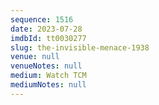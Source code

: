 ```yaml
---
sequence: 1516
date: 2023-07-28
imdbId: tt0030277
slug: the-invisible-menace-1938
venue: null
venueNotes: null
medium: Watch TCM
mediumNotes: null
---
```

